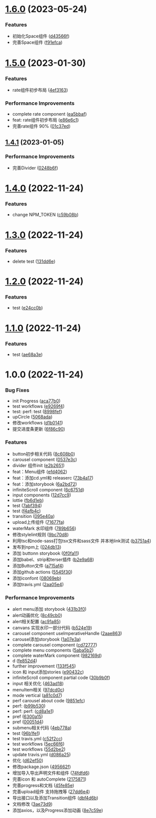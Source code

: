 # [1.6.0](https://github.com/panyushan-jade/dui/compare/v1.5.0...v1.6.0) (2023-05-24)


### Features

* 初始化Space组件 ([d43566f](https://github.com/panyushan-jade/dui/commit/d43566f9d59b7fd7248a753e0f46d90efb833f64))
* 完善Space组件 ([f91efca](https://github.com/panyushan-jade/dui/commit/f91efcaeee4a4822412c64a2d16cf062edd71aa9))

# [1.5.0](https://github.com/panyushan-jade/dui/compare/v1.4.1...v1.5.0) (2023-01-30)


### Features

* rate组件初步布局 ([4ef3163](https://github.com/panyushan-jade/dui/commit/4ef31630ef7f1b32d64b4bab23796e0aefdef5b3))


### Performance Improvements

* complete rate component ([ea5bbaf](https://github.com/panyushan-jade/dui/commit/ea5bbafd6d57723240f9deeb0f4cc19956c27915))
* feat: rate组件初步布局 ([e86e6c1](https://github.com/panyushan-jade/dui/commit/e86e6c1018d8c67e2e1b71590d6f143b64d409b2))
* 完善rate组件 90% ([01c37ed](https://github.com/panyushan-jade/dui/commit/01c37edbb9be3bfde7826cbd09a9bc728cf71d40))

## [1.4.1](https://github.com/panyushan-jade/dui/compare/v1.4.0...v1.4.1) (2023-01-05)


### Performance Improvements

* 完善Divider ([0248b6f](https://github.com/panyushan-jade/dui/commit/0248b6f0b4889decd8e548469fadffa62e2079ac))

# [1.4.0](https://github.com/panyushan-jade/dui/compare/v1.3.0...v1.4.0) (2022-11-24)


### Features

* change NPM_TOKEN ([c59b08b](https://github.com/panyushan-jade/dui/commit/c59b08b75366ebc51c0c3581460dc8d38cfe0f55))

# [1.3.0](https://github.com/panyushan-jade/dui/compare/v1.2.0...v1.3.0) (2022-11-24)


### Features

* delete test ([131dd6e](https://github.com/panyushan-jade/dui/commit/131dd6e4f5437913e064aac8ca1f28415bf8eb76))

# [1.2.0](https://github.com/panyushan-jade/dui/compare/v1.1.0...v1.2.0) (2022-11-24)


### Features

* test ([e24cc0b](https://github.com/panyushan-jade/dui/commit/e24cc0be1fe5b8f5781f8139f79981d0af5898cd))

# [1.1.0](https://github.com/panyushan-jade/dui/compare/v1.0.0...v1.1.0) (2022-11-24)


### Features

* test ([ae68a3e](https://github.com/panyushan-jade/dui/commit/ae68a3eda02e50e8ec5888a013b9c8fcf0b4d661))

# 1.0.0 (2022-11-24)


### Bug Fixes

* init Progress ([aca77b0](https://github.com/panyushan-jade/dui/commit/aca77b08d74883094134e64f4a9921bf3a47cdb3))
* test workflows ([e9269f4](https://github.com/panyushan-jade/dui/commit/e9269f42427ae3f86b3f7d15796723e806c9063c))
* test: perf: test ([8998fef](https://github.com/panyushan-jade/dui/commit/8998fef6f978dbcaca21bd12ca4fd09d795edda9))
* upCircle ([5068ada](https://github.com/panyushan-jade/dui/commit/5068adaec413d4933016b5ca8fa0459df4e35fd4))
* 修改workflows ([d1b0141](https://github.com/panyushan-jade/dui/commit/d1b0141d2e8f80330178e69fae6c62b0e3dd663b))
* 提交进度条更新 ([6f86c90](https://github.com/panyushan-jade/dui/commit/6f86c9025712e90876298d9e06fe5d6630452143))


### Features

* button初步相关代码 ([8c608b0](https://github.com/panyushan-jade/dui/commit/8c608b0a64211adaf04d107e29fcba2e423efcfc))
* carousel component ([0537e3c](https://github.com/panyushan-jade/dui/commit/0537e3cc2bd188fd5a59d1759a4adc4be35b2e32))
* divider 组件init ([e2b2651](https://github.com/panyushan-jade/dui/commit/e2b2651667d8e685bcedf61909c2efdd483a695d))
* feat：Menu组件 ([efd4062](https://github.com/panyushan-jade/dui/commit/efd4062e71d12014ef99e78a1f5b746a4dcb84a7))
* feat：添加cd.yml和 releaserc ([73b4a17](https://github.com/panyushan-jade/dui/commit/73b4a17588b9513762ad91f76891ccc25afad929))
* feat：添加storybook ([6a2bd72](https://github.com/panyushan-jade/dui/commit/6a2bd72268290e25ca42b715c933477e21c5e020))
* infiniteScroll component ([6c6751d](https://github.com/panyushan-jade/dui/commit/6c6751da49386ce259c20c4fdcac17a34496e00d))
* input components ([12d7cc9](https://github.com/panyushan-jade/dui/commit/12d7cc9e985037173a28a40a0932bfb85ed09446))
* lottie ([fb6d1eb](https://github.com/panyushan-jade/dui/commit/fb6d1eb9b5b0660dd63dc1d60d994d6e624b1cac))
* test ([7abf394](https://github.com/panyushan-jade/dui/commit/7abf3944ee7cb07dd323f74f61a86d93c05b1131))
* test ([f4afb4c](https://github.com/panyushan-jade/dui/commit/f4afb4cf85a152a9b7fe785ba04629384f00c651))
* transition ([095e40a](https://github.com/panyushan-jade/dui/commit/095e40a989a853f03581535529013d42960b6269))
* upload上传组件 ([71677fa](https://github.com/panyushan-jade/dui/commit/71677fac2cc1cfcd522a46dcf196f6da18c2c0c8))
* waterMark 水印组件 ([789b656](https://github.com/panyushan-jade/dui/commit/789b6561cdc5004d08efe52dfb6b4858406888e8))
* 修改stylelint规则 ([9bc70d8](https://github.com/panyushan-jade/dui/commit/9bc70d81b9f6e8ffa9c0a36428d56dadf84a8b3e))
* 利用tsc和node-sass打包tsx文件和sass文件 并本地link测试 ([b3751a4](https://github.com/panyushan-jade/dui/commit/b3751a4f9a08ee3acd2a79041fee1921b1e42b1e))
* 发布到npm上 ([024db13](https://github.com/panyushan-jade/dui/commit/024db135219a777c505229ac5e695cd57196b20b))
* 添加 buttonn storybook ([0f0fa11](https://github.com/panyushan-jade/dui/commit/0f0fa118ae01b09ff9c17d16b411222f1f5f2c29))
* 添加babel、strip和terser插件 ([b2e9a68](https://github.com/panyushan-jade/dui/commit/b2e9a688411768cee6f47cdd145cb98a9ba828a3))
* 添加Button文件 ([a715af4](https://github.com/panyushan-jade/dui/commit/a715af44d1bbcdc14608f9e14b2712c0cbba4428))
* 添加github actions ([5545f30](https://github.com/panyushan-jade/dui/commit/5545f305663ecc5109ec80932aee7c5de70222d2))
* 添加iconfont ([08069eb](https://github.com/panyushan-jade/dui/commit/08069eb0dde8ebf6225c7862562d7737e839159c))
* 添加travis.yml ([2aa05e4](https://github.com/panyushan-jade/dui/commit/2aa05e4d7ba162aed7f92c28bca5322aaf3995ed))


### Performance Improvements

* alert menu添加 storybook ([431b3f0](https://github.com/panyushan-jade/dui/commit/431b3f01681269eb2a737cf49636fc7774dedcff))
* alert动画优化 ([8c49cb0](https://github.com/panyushan-jade/dui/commit/8c49cb0a3f9e18fa609dc170007a1b6c6f114d88))
* alert相关配置 ([ac91a85](https://github.com/panyushan-jade/dui/commit/ac91a855bb32427d9cac019466e2ede9e4245a46))
* canvans 实现水印一部分代码 ([b524e19](https://github.com/panyushan-jade/dui/commit/b524e19372446f83d315fbca8475d5232ac76c21))
* carousel component useImperativeHandle ([2aae863](https://github.com/panyushan-jade/dui/commit/2aae8632fbe616713ec748747b19552d030666bd))
* carousel添加storybook ([1a07e3a](https://github.com/panyushan-jade/dui/commit/1a07e3aabf889b33910fbaa225a20eee54462b29))
* complete carousel component ([cd72777](https://github.com/panyushan-jade/dui/commit/cd727778c495ff369c44868c2f5da67fa0e32833))
* complete menu components ([5aba5b2](https://github.com/panyushan-jade/dui/commit/5aba5b2ea9809ded3e377c36264b9547620ff02f))
* complete waterMark component ([982169d](https://github.com/panyushan-jade/dui/commit/982169de803c75cbb2f8d8a4caaeb724231873ab))
* d ([fe852d4](https://github.com/panyushan-jade/dui/commit/fe852d40e3b79a050c7e1aacb847322063b72ccd))
* further improvement ([133f545](https://github.com/panyushan-jade/dui/commit/133f545c05b6674521568f17c5ac84c9f5471e06))
* icon 和 input添加stories ([e90432c](https://github.com/panyushan-jade/dui/commit/e90432c68fe6f7eaf9d829f0b7a9562b7344a7ea))
* infiniteScroll component partial code ([30b9b0f](https://github.com/panyushan-jade/dui/commit/30b9b0fb46e948868f9d9d5cc6757f12fef77f8a))
* input 相关优化 ([463ad18](https://github.com/panyushan-jade/dui/commit/463ad182596a84eb496be67d615c0098c8b075a4))
* menuItem相关 ([97dcd0c](https://github.com/panyushan-jade/dui/commit/97dcd0cd89374b2b16682005987a52eb1e661be1))
* mode vertical ([a81c0d7](https://github.com/panyushan-jade/dui/commit/a81c0d79937bbd47efa7b036729ae2407b98e89a))
* perf carousel about code ([9851efc](https://github.com/panyushan-jade/dui/commit/9851efc8a0c0cfac4b4b32bf151419de782a098e))
* perf: ([b99b530](https://github.com/panyushan-jade/dui/commit/b99b5307877a7113a87099691e9de36665924eb9))
* perf: perf: ([cd8a1e1](https://github.com/panyushan-jade/dui/commit/cd8a1e1d1913ae8527e6364a8c623ce47cff0f84))
* pref ([6300a15](https://github.com/panyushan-jade/dui/commit/6300a151b3991feb9d6eece433adadc0caa61144))
* pref ([00051d4](https://github.com/panyushan-jade/dui/commit/00051d4a7c9b00567153b10376d5bfcacad20bca))
* submenu相关代码 ([4eb778a](https://github.com/panyushan-jade/dui/commit/4eb778aea99ccaee53cbb352e8df70f58d1da2d3))
* test ([96b1fe1](https://github.com/panyushan-jade/dui/commit/96b1fe189acab3016f9cb77e7ea6d8ef6774fe19))
* test travis.yml ([c52f2cc](https://github.com/panyushan-jade/dui/commit/c52f2cc83fe21cab06ad2d1f0e2f3c54a97a55a0))
* test workflows ([5ec66f6](https://github.com/panyushan-jade/dui/commit/5ec66f6a2afa3dc4eab65e7cc02709046285ea65))
* test workflows ([55d2be2](https://github.com/panyushan-jade/dui/commit/55d2be2ee0597acfed1d9c2b0d9a33fec3964469))
* update travis.yml ([d086a25](https://github.com/panyushan-jade/dui/commit/d086a25fffa16a12f0b75132268d6fa4a0d5c034))
* 优化 ([d62ef50](https://github.com/panyushan-jade/dui/commit/d62ef5090ed8b73e92415b1faa292344a2ada9ec))
* 修改package.json ([495662f](https://github.com/panyushan-jade/dui/commit/495662f63dd2fe0a7a5c5b34132b553f3f812468))
* 增加导入导出声明文件和组件 ([74fdfd6](https://github.com/panyushan-jade/dui/commit/74fdfd6fe3a83c926f8306956fc9226220582224))
* 完善icon 和 autoComplete ([2175871](https://github.com/panyushan-jade/dui/commit/21758719ec4d2f3b4dddcbcb0c1322f4bbb78698))
* 完善progress和文档 ([45fe85e](https://github.com/panyushan-jade/dui/commit/45fe85e587fcf202b11f13ec052f0ea90e1c1a65))
* 完善upload组件 支持拖拽等 ([27dd6e4](https://github.com/panyushan-jade/dui/commit/27dd6e475fe206a2e7b24df94de05721545450a7))
* 导出接口以及添加Transition组件 ([dbf4d6b](https://github.com/panyushan-jade/dui/commit/dbf4d6bf0dd6717932f30d774c5fb4555dcb0b4b))
* 文档修改 ([3ae73d9](https://github.com/panyushan-jade/dui/commit/3ae73d90b0a2e83b73e0fe0467f1195159931b1e))
* 添加axios，以及Progress添加动画 ([8e7c59e](https://github.com/panyushan-jade/dui/commit/8e7c59ee57e6a4287abb31d09adf28bc9ea648ed))
